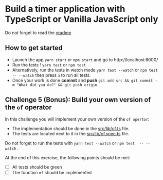 # Build a timer application with TypeScript or Vanilla JavaScript only

Do not forget to read the [readme](../README.md) 

## How to get started

- Launch the app `yarn start` or `npm start` and go to http://localhost:8000/
- Run the tests ! `yarn test` or `npm test`
- Alternatively, run the tests in watch mode `yarn test --watch` or `npm test  -- --watch` then press `a` to run all tests.
- Once your work is done **commit** and **push** `git add src && git commit -m "What did you do?" && git push origin`


## Challenge 5 (Bonus): Build your own version of the `of` operator

In this challenge you will implement your own version of the `of opertor`:
- The implementation should be done in the [src/lib/of.ts](../src/lib/of.ts) file.
- The tests are located next to it in the [src/lib/of.spec.ts](../src/lib/of.spec.ts) file. 

Do not forget to run the tests with `yarn test --watch` or `npm test  -- --watch` . 

At the end of this exercise, the following points should be met:
- [ ] All tests should be green
- [ ] The function `of` should be implemented
